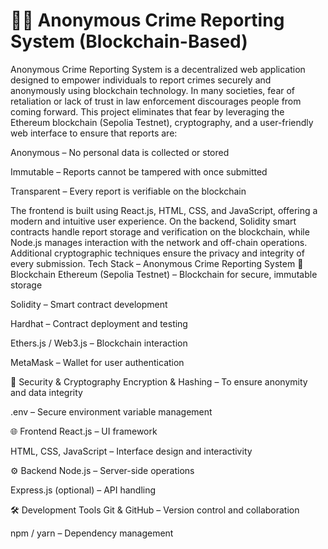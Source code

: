 # 🕵️‍♂️ Anonymous Crime Reporting System (Blockchain-Based)
Anonymous Crime Reporting System is a decentralized web application designed to empower individuals to report crimes securely and anonymously using blockchain technology. In many societies, fear of retaliation or lack of trust in law enforcement discourages people from coming forward. This project eliminates that fear by leveraging the Ethereum blockchain (Sepolia Testnet), cryptography, and a user-friendly web interface to ensure that reports are:

Anonymous – No personal data is collected or stored

Immutable – Reports cannot be tampered with once submitted

Transparent – Every report is verifiable on the blockchain

The frontend is built using React.js, HTML, CSS, and JavaScript, offering a modern and intuitive user experience. On the backend, Solidity smart contracts handle report storage and verification on the blockchain, while Node.js manages interaction with the network and off-chain operations. Additional cryptographic techniques ensure the privacy and integrity of every submission.
Tech Stack – Anonymous Crime Reporting System
🔗 Blockchain
Ethereum (Sepolia Testnet) – Blockchain for secure, immutable storage

Solidity – Smart contract development

Hardhat – Contract deployment and testing

Ethers.js / Web3.js – Blockchain interaction

MetaMask – Wallet for user authentication

🔐 Security & Cryptography
Encryption & Hashing – To ensure anonymity and data integrity

.env – Secure environment variable management

🌐 Frontend
React.js – UI framework

HTML, CSS, JavaScript – Interface design and interactivity

⚙️ Backend
Node.js – Server-side operations

Express.js (optional) – API handling

🛠️ Development Tools
Git & GitHub – Version control and collaboration

npm / yarn – Dependency management


